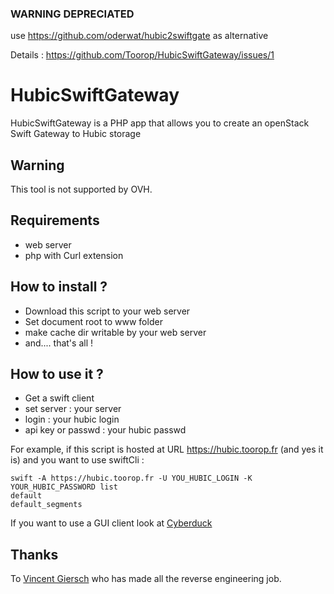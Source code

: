 ### WARNING DEPRECIATED 
use https://github.com/oderwat/hubic2swiftgate as alternative

Details : https://github.com/Toorop/HubicSwiftGateway/issues/1


HubicSwiftGateway
=================

HubicSwiftGateway is a PHP app that allows you to create an openStack Swift Gateway to Hubic storage

Warning
-------
This tool is not supported by OVH.

Requirements
---
* web server
* php with Curl extension

How to install ?
---
* Download this script to your web server
* Set document root to www folder
* make cache dir writable by your web server
* and.... that's all !
 
How to use it ?
---
* Get a swift client
* set server : your server
* login : your hubic login
* api key or passwd : your hubic passwd

For example, if this script is hosted at URL https://hubic.toorop.fr (and yes it is) and you want to use swiftCli :
```
swift -A https://hubic.toorop.fr -U YOU_HUBIC_LOGIN -K YOUR_HUBIC_PASSWORD list
default
default_segments
```

If you want to use a GUI client look at [Cyberduck](http://cyberduck.ch/ "GUI Swift client")

Thanks
---
To [Vincent Giersch](https://github.com/gierschv) who has made all the reverse engineering job.

